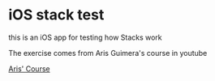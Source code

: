 #  iOS stack test

this is an iOS app for testing how Stacks work

The exercise comes from Aris Guimera's course in youtube

[Aris' Course]([https://youtu.be/f6WtmTBFNGM?si=c0EfisB7gZC_uSD0](https://youtu.be/f6WtmTBFNGM?si=0iYShdfxx1DiqeZE))




